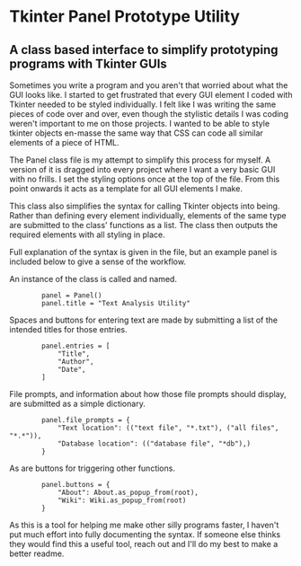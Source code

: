 # Tkinter Panel Prototype Utility
## A class based interface to simplify prototyping programs with Tkinter GUIs 

Sometimes you write a program and you aren't that worried about what the GUI looks like. I started to get frustrated that every GUI element I coded with Tkinter needed to be styled individually. I felt like I was writing the same pieces of code over and over, even though the stylistic details I was coding weren't important to me on those projects. I wanted to be able to style tkinter objects en-masse the same way that CSS can code all similar elements of a piece of HTML.

The Panel class file is my attempt to simplify this process for myself. A version of it is dragged into every project where I want a very basic GUI with no frills. I set the styling options once at the top of the file. From this point onwards it acts as a template for all GUI elements I make. 

This class also simplifies the syntax for calling Tkinter objects into being. Rather than defining every element individually, elements of the same type are submitted to the class' functions as a list. The class then outputs the required elements with all styling in place.

Full explanation of the syntax is given in the file, but an example panel is included below to give a sense of the workflow. 

An instance of the class is called and named.

            panel = Panel()
            panel.title = "Text Analysis Utility"

Spaces and buttons for entering text are made by submitting a list of the intended titles for those entries. 

            panel.entries = [
                "Title",
                "Author",
                "Date",
            ]

File prompts, and information about how those file prompts should display, are submitted as a simple dictionary.

            panel.file_prompts = {
                "Text location": (("text file", "*.txt"), ("all files", "*.*")),
                "Database location": (("database file", "*db"),)
            }

As are buttons for triggering other functions.
            
            panel.buttons = {
                "About": About.as_popup_from(root),
                "Wiki": Wiki.as_popup_from(root)
            }

As this is a tool for helping me make other silly programs faster, I haven't put much effort into fully documenting the syntax. If someone else thinks they would find this a useful tool, reach out and I'll do my best to make a better readme.

